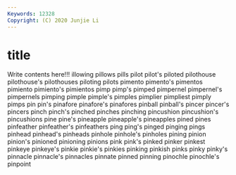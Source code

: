 ```yaml
---
Keywords: 12328
Copyright: (C) 2020 Junjie Li
---
```


# title

Write contents here!!!
illowing 
pillows 
pills 
pilot 
pilot's 
piloted 
pilothouse
pilothouse's 
pilothouses 
piloting 
pilots 
pimento 
pimento's 
pimentos 
pimiento 
pimiento's 
pimientos
pimp 
pimp's 
pimped 
pimpernel 
pimpernel's 
pimpernels 
pimping 
pimple 
pimple's 
pimples
pimplier 
pimpliest 
pimply 
pimps 
pin 
pin's 
pinafore 
pinafore's 
pinafores 
pinball
pinball's 
pincer 
pincer's 
pincers 
pinch 
pinch's 
pinched 
pinches 
pinching 
pincushion
pincushion's 
pincushions 
pine 
pine's 
pineapple 
pineapple's 
pineapples 
pined 
pines 
pinfeather
pinfeather's 
pinfeathers 
ping 
ping's 
pinged 
pinging 
pings 
pinhead 
pinhead's 
pinheads
pinhole 
pinhole's 
pinholes 
pining 
pinion 
pinion's 
pinioned 
pinioning 
pinions 
pink
pink's 
pinked 
pinker 
pinkest 
pinkeye 
pinkeye's 
pinkie 
pinkie's 
pinkies 
pinking
pinkish 
pinks 
pinky 
pinky's 
pinnacle 
pinnacle's 
pinnacles 
pinnate 
pinned 
pinning
pinochle 
pinochle's 
pinpoint 
